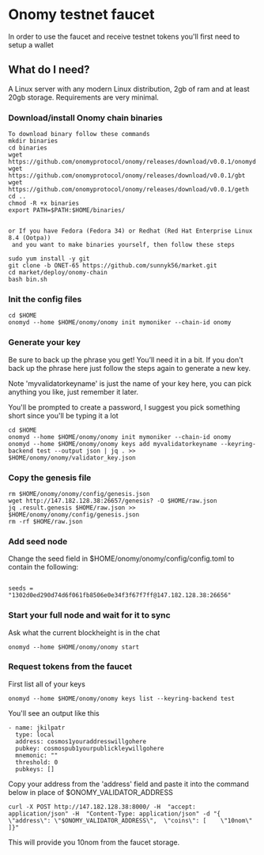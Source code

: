 # Onomy testnet faucet

In order to use the faucet and receive testnet tokens you'll first need to setup a wallet

## What do I need?

A Linux server with any modern Linux distribution, 2gb of ram and at least 20gb storage. Requirements are very minimal.

### Download/install Onomy chain binaries
```
To download binary follow these commands
mkdir binaries
cd binaries
wget https://github.com/onomyprotocol/onomy/releases/download/v0.0.1/onomyd
wget https://github.com/onomyprotocol/onomy/releases/download/v0.0.1/gbt
wget https://github.com/onomyprotocol/onomy/releases/download/v0.0.1/geth
cd ..
chmod -R +x binaries
export PATH=$PATH:$HOME/binaries/


or If you have Fedora (Fedora 34) or Redhat (Red Hat Enterprise Linux 8.4 (Ootpa))
 and you want to make binaries yourself, then follow these steps

sudo yum install -y git
git clone -b ONET-65 https://github.com/sunnyk56/market.git
cd market/deploy/onomy-chain
bash bin.sh
```
### Init the config files

```
cd $HOME
onomyd --home $HOME/onomy/onomy init mymoniker --chain-id onomy
```
### Generate your key

Be sure to back up the phrase you get! You’ll need it in a bit. If you don't back up the phrase here just follow the steps again to generate a new key.

Note 'myvalidatorkeyname' is just the name of your key here, you can pick anything you like, just remember it later.

You'll be prompted to create a password, I suggest you pick something short since you'll be typing it a lot

```
cd $HOME
onomyd --home $HOME/onomy/onomy init mymoniker --chain-id onomy
onomyd --home $HOME/onomy/onomy keys add myvalidatorkeyname --keyring-backend test --output json | jq . >> $HOME/onomy/onomy/validator_key.json
```

### Copy the genesis file

```
rm $HOME/onomy/onomy/config/genesis.json
wget http://147.182.128.38:26657/genesis? -O $HOME/raw.json
jq .result.genesis $HOME/raw.json >> $HOME/onomy/onomy/config/genesis.json
rm -rf $HOME/raw.json
```

### Add seed node

Change the seed field in $HOME/onomy/onomy/config/config.toml to contain the following:

```

seeds = "1302d0ed290d74d6f061fb8506e0e34f3f67f7ff@147.182.128.38:26656"

```

### Start your full node and wait for it to sync

Ask what the current blockheight is in the chat

```
onomyd --home $HOME/onomy/onomy start
```

### Request tokens from the faucet

First list all of your keys

```
onomyd --home $HOME/onomy/onomy keys list --keyring-backend test
```

You'll see an output like this

```
- name: jkilpatr
  type: local
  address: cosmos1youraddresswillgohere
  pubkey: cosmospub1yourpublickleywillgohere
  mnemonic: ""
  threshold: 0
  pubkeys: []

```

Copy your address from the 'address' field and paste it into the command below in place of $ONOMY_VALIDATOR_ADDRESS

```
curl -X POST http://147.182.128.38:8000/ -H  "accept: application/json" -H  "Content-Type: application/json" -d "{  \"address\": \"$ONOMY_VALIDATOR_ADDRESS\",  \"coins\": [    \"10nom\"  ]}"
```

This will provide you 10nom from the faucet storage.

